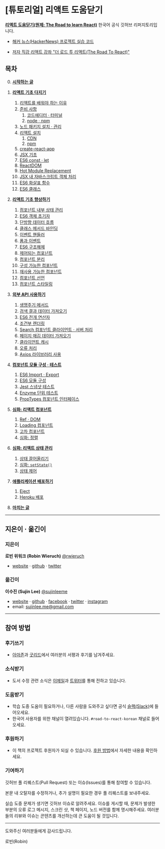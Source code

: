 # [튜토리얼] 리액트 도움닫기 
[**리액트 도움닫기(원제: The Road to learn React)**](https://www.robinwieruch.de/the-road-to-learn-react/) 한국어 공식 깃허브 리퍼지토리입니다. 

* [해커 뉴스(HackerNews) 프로젝트 실습 코드](https://github.com/the-road-to-learn-react/hackernews-client)

* [저자 직강 리액트 강좌 "더 로드 투 리액트(The Road To React)"](https://roadtoreact.com/)

## 목차
0. [**시작하는 글**](manuscript/foreword.md)
1. [**리액트 기초 다지기**](manuscript/chapter1.md#1-%EB%A6%AC%EC%95%A1%ED%8A%B8-%EA%B8%B0%EC%B4%88-%EB%8B%A4%EC%A7%80%EA%B8%B0) 
	1. [리액트를 배워야 하는 이유](manuscript/chapter1.md#11-%EB%A6%AC%EC%95%A1%ED%8A%B8%EB%A5%BC-%EB%B0%B0%EC%9B%8C%EC%95%BC-%ED%95%98%EB%8A%94-%EC%9D%B4%EC%9C%A0)
	2. [준비 사항](manuscript/chapter1.md#12-%EC%A4%80%EB%B9%84-%EC%82%AC%ED%95%AD)
		1. [코드에디터 · 터미널](manuscript/chapter1.md#121-%EC%BD%94%EB%93%9C%EC%97%90%EB%94%94%ED%84%B0--%ED%84%B0%EB%AF%B8%EB%84%90)
		2. [node · npm](manuscript/chapter1.md#122-node--npm)
	3. [노드 패키지 설치 · 관리](manuscript/chapter1.md#13-node--npm)
	4. [리액트 설치](manuscript/chapter1.md#14-%EB%A6%AC%EC%95%A1%ED%8A%B8-%EC%84%A4%EC%B9%98)
		1. [CDN](manuscript/chapter1.md#141-cdn)
		2. [npm](manuscript/chapter1.md#142-npm)
	5. [create-react-app](manuscript/chapter1.md#15-create-react-app)
	6. [JSX 기초](manuscript/chapter1.md#16-jsx-%EA%B8%B0%EC%B4%88)
	7. [ES6 const · let](manuscript/chapter1.md#17-es6-const--let)
	8. [ReactDOM](manuscript/chapter1.md#18-reactdom)
	9. [Hot Module Replacement](manuscript/chapter1.md#19-hot-module-replacement)
	10. [JSX 내 자바스크립트 객체 처리](manuscript/chapter1.md#110-jsx-%EB%82%B4-%EC%9E%90%EB%B0%94%EC%8A%A4%ED%81%AC%EB%A6%BD%ED%8A%B8-%EA%B0%9D%EC%B2%B4-%EC%B2%98%EB%A6%AC)
	11. [ES6 화살표 함수](manuscript/chapter1.md#111-es6-%ED%99%94%EC%82%B4%ED%91%9C-%ED%95%A8%EC%88%98)
	12. [ES6 클래스](manuscript/chapter1.md#112-es6-%ED%81%B4%EB%9E%98%EC%8A%A4)
	
2. [**리액트 기초 향상하기**](manuscript/chapter2.md)
	1. [컴포넌트 내부 상태 관리](manuscript/chapter2.md#21-%EC%BB%B4%ED%8F%AC%EB%84%8C%ED%8A%B8-%EB%82%B4%EB%B6%80-%EC%83%81%ED%83%9C-%EA%B4%80%EB%A6%AC)
	2. [ES6 객체 초기자](manuscript/chapter2.md#22-es6-%EA%B0%9D%EC%B2%B4-%EC%B4%88%EA%B8%B0%EC%9E%90) 
	3. [단방향 데이터 흐름](manuscript/chapter2.md#23-%EB%8B%A8%EB%B0%A9%ED%96%A5-%EB%8D%B0%EC%9D%B4%ED%84%B0-%ED%9D%90%EB%A6%84)
	4. [클래스 메서드 바인딩](manuscript/chapter2.md#24-%ED%81%B4%EB%9E%98%EC%8A%A4-%EB%A9%94%EC%84%9C%EB%93%9C-%EB%B0%94%EC%9D%B8%EB%94%A9)
	5. [이벤트 핸들러](manuscript/chapter2.md#25-%EC%9D%B4%EB%B2%A4%ED%8A%B8-%ED%95%B8%EB%93%A4%EB%9F%AC)
	6. [폼과 이벤트](manuscript/chapter2.md#26-%ED%8F%BC%EA%B3%BC-%EC%9D%B4%EB%B2%A4%ED%8A%B8)
	7. [ES6 구조해체](manuscript/chapter2.md#27-es6-%EA%B5%AC%EC%A1%B0%ED%95%B4%EC%B2%B4)
	8. [제어되는 컴포넌트](manuscript/chapter2.md#28-%EC%A0%9C%EC%96%B4%EB%90%98%EB%8A%94-%EC%BB%B4%ED%8F%AC%EB%84%8C%ED%8A%B8)
	9. [컴포넌트 분리](manuscript/chapter2.md#29-%EC%BB%B4%ED%8F%AC%EB%84%8C%ED%8A%B8-%EB%B6%84%EB%A6%AC)
	10. [구성 가능한 컴포넌트](manuscript/chapter2.md#210-%EA%B5%AC%EC%84%B1-%EA%B0%80%EB%8A%A5%ED%95%9C-%EC%BB%B4%ED%8F%AC%EB%84%8C%ED%8A%B8)
	11. [재사용 가능한 컴포넌트](manuscript/chapter2.md#211-%EC%9E%AC%EC%82%AC%EC%9A%A9-%EA%B0%80%EB%8A%A5%ED%95%9C-%EC%BB%B4%ED%8F%AC%EB%84%8C%ED%8A%B8)
	12. [컴포넌트 선언](manuscript/chapter2.md#212-%EC%BB%B4%ED%8F%AC%EB%84%8C%ED%8A%B8-%EC%84%A0%EC%96%B8)
	13. [컴포넌트 스타일링](manuscript/chapter2.md#213-%EC%BB%B4%ED%8F%AC%EB%84%8C%ED%8A%B8-%EC%8A%A4%ED%83%80%EC%9D%BC%EB%A7%81)
	
3. [**외부 API 사용하기**](manuscript/chapter3.md)
	1. [생명주기 메서드](manuscript/chapter3.md#31-%EC%83%9D%EB%AA%85%EC%A3%BC%EA%B8%B0-%EB%A9%94%EC%84%9C%EB%93%9C)
	2. [검색 결과 데이터 가져오기](manuscript/chapter3.md#32-%EA%B2%80%EC%83%89-%EA%B2%B0%EA%B3%BC-%EB%8D%B0%EC%9D%B4%ED%84%B0-%EA%B0%80%EC%A0%B8%EC%98%A4%EA%B8%B0)
	3. [ES6 전개 연산자](manuscript/chapter3.md#33-es6-%EC%A0%84%EA%B0%9C-%EC%97%B0%EC%82%B0%EC%9E%90)
	4. [조건부 렌더링](manuscript/chapter3.md#34-%EC%A1%B0%EA%B1%B4%EB%B6%80-%EB%A0%8C%EB%8D%94%EB%A7%81)
	5. [Search 컴포넌트 클라이언트 · 서버 처리](manuscript/chapter3.md#35-search-%EC%BB%B4%ED%8F%AC%EB%84%8C%ED%8A%B8-%ED%81%B4%EB%9D%BC%EC%9D%B4%EC%96%B8%ED%8A%B8--%EC%84%9C%EB%B2%84-%EC%B2%98%EB%A6%AC)
	6. [페이지 매김 데이터 가져오기](manuscript/chapter3.md#36-%ED%8E%98%EC%9D%B4%EC%A7%80-%EB%A7%A4%EA%B9%80-%EB%8D%B0%EC%9D%B4%ED%84%B0-%EA%B0%80%EC%A0%B8%EC%98%A4%EA%B8%B0)
	7. [클라이언트 캐시](manuscript/chapter3.md#37-%ED%81%B4%EB%9D%BC%EC%9D%B4%EC%96%B8%ED%8A%B8-%EC%BA%90%EC%8B%9C)
	8. [오류 처리](manuscript/chapter3.md#38-%EC%98%A4%EB%A5%98-%EC%B2%98%EB%A6%AC)
	9. [Axios 라이브러리 사용](manuscript/chapter3.md#39-axios-%EB%9D%BC%EC%9D%B4%EB%B8%8C%EB%9F%AC%EB%A6%AC-%EC%82%AC%EC%9A%A9)
	
4. [**컴포넌트 모듈 구성 · 테스트**](manuscript/chapter4.md)
	1. [ES6 Import · Export](manuscript/chapter4.md#41-es6-import--export)
	2. [ES6 모듈 구성](manuscript/chapter4.md#42-es6-%EB%AA%A8%EB%93%88-%EA%B5%AC%EC%84%B1)
	3. [Jest 스냅샷 테스트](manuscript/chapter4.md#43-jest-%EC%8A%A4%EB%83%85%EC%83%B7-%ED%85%8C%EC%8A%A4%ED%8A%B8)
	4. [Enzyme 단위 테스트](manuscript/chapter4.md#44-enzyme-%EB%8B%A8%EC%9C%84-%ED%85%8C%EC%8A%A4%ED%8A%B8)
	5. [PropTypes 컴포넌트 인터페이스](manuscript/chapter4.md#45-proptypes-%EC%BB%B4%ED%8F%AC%EB%84%8C%ED%8A%B8-%EC%9D%B8%ED%84%B0%ED%8E%98%EC%9D%B4%EC%8A%A4)

5. [**심화: 리액트 컴포넌트**](manuscript/chapter5.md)
	1. [Ref · DOM](manuscript/chapter5.md#51-ref--dom)
	2. [Loading 컴포넌트](manuscript/chapter5.md#52-loading-%EC%BB%B4%ED%8F%AC%EB%84%8C%ED%8A%B8)
	3. [고차 컴포넌트](manuscript/chapter5.md#53-%EA%B3%A0%EC%B0%A8-%EC%BB%B4%ED%8F%AC%EB%84%8C%ED%8A%B8)
	4. [심화: 정렬](manuscript/chapter5.md#54-%EC%8B%AC%ED%99%94-%EC%A0%95%EB%A0%AC)

6. [**심화: 리액트 상태 관리**](manuscript/chapter6.md)
	1. [상태 끌어올리기](manuscript/chapter6.md#61-%EC%83%81%ED%83%9C-%EB%81%8C%EC%96%B4%EC%98%AC%EB%A6%AC%EA%B8%B0)
	2. [심화: `setState()`](manuscript/chapter6.md#62-%EC%8B%AC%ED%99%94-setstate)
	3. [상태 제어](manuscript/chapter6.md#63-%EC%83%81%ED%83%9C-%EC%A0%9C%EC%96%B4)

7. [**애플리케이션 배포하기**](manuscript/deployChapter.md)
	1. [Eject](manuscript/deployChapter.md#71-eject)
	2. [Heroku 배포](manuscript/deployChapter.md#72-heroku-%EB%B0%B0%ED%8F%AC)

8. [**마치는 글**](manuscript/finalwords.md)
---

## 지은이 · 옮긴이
### 지은이
**로빈 위워크 (Robin Wieruch)**  [@rwieruch](https://github.com/rwieruch/)
* [website](https://www.robinwieruch.de/) · [github](https://github.com/rwieruch/) · [twitter](https://twitter.com/rwieruch)

### 옮긴이
**이수진 (Sujin Lee)** [@sujinleeme](https://github.com/sujinleeme/)
* [website](https://www.sujinlee.me/) · [github](https://github.com/sujinleeme/) · [facebook](https://www.facebook.com/sujinlee.me) · [twitter](https://twitter.com/sujinleeme)  · [instagram](https://www.instagram.com/sujinlee.me/)
* email: sujinlee.me@gmail.com
---
## 참여 방법
### 후기쓰기
* [아마존](https://www.amazon.com/dp/B077HJFCQX?tag=21moves-20)과 [굿리드](https://www.goodreads.com/book/show/37503118-the-road-to-learn-react)에서 여러분의 서평과 후기를 남겨주세요.

### 소식받기
* 도서 수정 관련 소식은 [이메일](https://www.getrevue.co/profile/rwieruch)과 [트위터](https://twitter.com/rwieruch)를 통해 전하고 있습니다.

### 도움받기
* 학습 도중 도움이 필요하거나, 다른 사람을 도와주고 싶다면 공식 [슬랙(Slack)](https://slack-the-road-to-learn-react.wieruch.com/)에 들어오세요.
* 한국어 사용자를 위한 채널이 열려있습니다. `#road-to-react-korean` 채널로 들어오세요.

### 후원하기
* 이 책의 프로젝트 후원자가 되실 수 있습니다. [후원 방법](https://www.robinwieruch.de/about/)에서 자세한 내용을 확인하세요.

### 기여하기
깃허브 풀 리퀘스트(Pull Request) 또는 이슈(Issues)를 통해 참여할 수 있습니다.

본문 내 오탈자를 수정하거나, 추가 설명이 필요한 경우 풀 리퀘스트를 보내주세요. 

실습 도중 문제가 생기면 깃허브 이슈로 알려주세요. 이슈를 게시할 때, 문제가 발생한 부분의 오류 로그 메시지, 스크린 샷, 책 페이지, 노드 버전를 함께 명시해주세요. 여러분들의 리뷰와 이슈는 콘텐츠를 개선하는데 큰 도움이 될 것입니다.

---
도와주신 여러분들에게 감사드립니다.

로빈(Robin)
